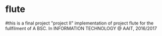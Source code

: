 # flute
#this is a final project "project II" implementation of 
project flute for the fullfilment of A BSC. In INFORMATION TECHNOLOGY @ AAIT, 2016/2017


